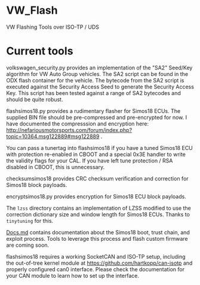 # VW_Flash
VW Flashing Tools over ISO-TP / UDS

# Current tools
volkswagen_security.py provides an implementation of the "SA2" Seed/Key algorithm for VW Auto Group vehicles. The SA2 script can be found in the ODX flash container for the vehicle. The bytecode from the SA2 script is executed against the Security Access Seed to generate the Security Access Key. This script has been tested against a range of SA2 bytecodes and should be quite robust.

flashsimos18.py provides a rudimentary flasher for Simos18 ECUs. The supplied BIN file should be pre-compressed and pre-encrypted for now. I have documented the compresssion and encryption here: http://nefariousmotorsports.com/forum/index.php?topic=10364.msg122889#msg122889 . 

You can pass a tunertag into flashsimos18 if you have a tuned Simos18 ECU with protection re-enabled in CBOOT and a special 0x3E handler to write the validity flags for your CAL. If you have left tune protection / RSA disabled in CBOOT, this is unnecessary.

checksumsimos18 provides CRC checksum verification and correction for Simos18 block payloads.

encryptsimos18.py provides encryption for Simos18 ECU block payloads.

The `lzss` directory contains an implementation of LZSS modified to use the correction dictionary size and window length for Simos18 ECUs. Thanks to `tinytuning` for this. 

[Docs.md](Docs.md) contains documentation about the Simos18 boot, trust chain, and exploit process. Tools to leverage this process and flash custom firmware are coming soon.

flashsimos18 requires a working SocketCAN and ISO-TP setup, including the out-of-tree kernel module at https://github.com/hartkopp/can-isotp and properly configured can0 interface. Please check the documentation for your CAN module to learn how to set up the interface.
